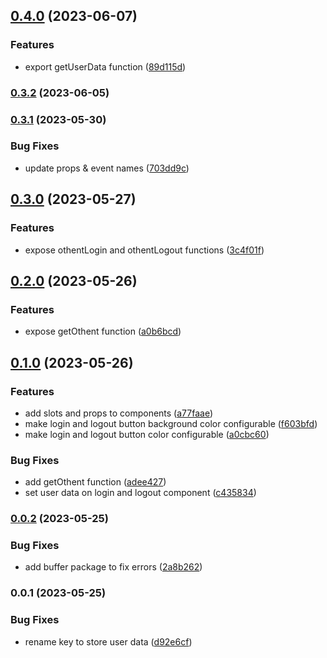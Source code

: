 

## [0.4.0](https://github.com/pawanpaudel93/othent-svelte-components/compare/0.3.2...0.4.0) (2023-06-07)


### Features

* export getUserData function ([89d115d](https://github.com/pawanpaudel93/othent-svelte-components/commit/89d115df764923c7ee238665943f4bc9458fe188))

### [0.3.2](https://github.com/pawanpaudel93/othent-svelte-components/compare/0.3.1...0.3.2) (2023-06-05)

### [0.3.1](https://github.com/pawanpaudel93/othent-svelte-components/compare/0.3.0...0.3.1) (2023-05-30)


### Bug Fixes

* update props & event names ([703dd9c](https://github.com/pawanpaudel93/othent-svelte-components/commit/703dd9c2cf40b9e1e23dbe5a268330713a0447f7))

## [0.3.0](https://github.com/pawanpaudel93/othent-svelte-components/compare/0.2.0...0.3.0) (2023-05-27)


### Features

* expose othentLogin and othentLogout functions ([3c4f01f](https://github.com/pawanpaudel93/othent-svelte-components/commit/3c4f01fbba1ec38712a607f7d542b5bd36c6605a))

## [0.2.0](https://github.com/pawanpaudel93/othent-svelte-components/compare/0.1.0...0.2.0) (2023-05-26)


### Features

* expose getOthent function ([a0b6bcd](https://github.com/pawanpaudel93/othent-svelte-components/commit/a0b6bcdfc1ed7d9b181afd9e87b4ffe9ebe8b522))

## [0.1.0](https://github.com/pawanpaudel93/othent-svelte-components/compare/0.0.2...0.1.0) (2023-05-26)


### Features

* add slots and props to components ([a77faae](https://github.com/pawanpaudel93/othent-svelte-components/commit/a77faae4745d658560505e65744188350b353c87))
* make login and logout button background color configurable ([f603bfd](https://github.com/pawanpaudel93/othent-svelte-components/commit/f603bfd9e177b7ddfa9d931286a6795ef87eeeda))
* make login and logout button color configurable ([a0cbc60](https://github.com/pawanpaudel93/othent-svelte-components/commit/a0cbc60f8b1106515be94258fa21e5af8e28cff0))


### Bug Fixes

* add getOthent function ([adee427](https://github.com/pawanpaudel93/othent-svelte-components/commit/adee42731633c121a610f663303e434732e37674))
* set user data on login and logout component ([c435834](https://github.com/pawanpaudel93/othent-svelte-components/commit/c43583426c3b74ddca33522950ccf7e7f2aaf2ef))

### [0.0.2](https://github.com/pawanpaudel93/othent-svelte-components/compare/0.0.1...0.0.2) (2023-05-25)

### Bug Fixes

- add buffer package to fix errors ([2a8b262](https://github.com/pawanpaudel93/othent-svelte-components/commit/2a8b26213662cc5cb9411cc9f798d9dea566c398))

### 0.0.1 (2023-05-25)

### Bug Fixes

- rename key to store user data ([d92e6cf](https://github.com/pawanpaudel93/othent-svelte-components/commit/d92e6cf19fdaaa5ae8de0c8bc4130014a4d707f1))